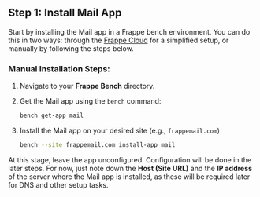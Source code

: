 ## Step 1: Install Mail App

Start by installing the Mail app in a Frappe bench environment. You can do this in two ways: through the [Frappe Cloud](https://frappecloud.com/dashboard) for a simplified setup, or manually by following the steps below.

### Manual Installation Steps:

1. Navigate to your **Frappe Bench** directory.
2. Get the Mail app using the `bench` command:

   ```bash
   bench get-app mail
   ```

3. Install the Mail app on your desired site (e.g., `frappemail.com`)

   ```bash
   bench --site frappemail.com install-app mail
   ```

At this stage, leave the app unconfigured. Configuration will be done in the later steps. For now, just note down the **Host (Site URL)** and the **IP address** of the server where the Mail app is installed, as these will be required later for DNS and other setup tasks.
